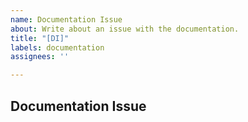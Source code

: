 ```yaml
---
name: Documentation Issue
about: Write about an issue with the documentation.
title: "[DI]"
labels: documentation
assignees: ''

---
```


## Documentation Issue
<!-- Describe the issue -->